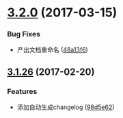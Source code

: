 <a name="3.2.0"></a>
# [3.2.0](https://github.com/iuap-design/compox-util/compare/v3.1.26...v3.2.0) (2017-03-15)


### Bug Fixes

* 产出文档重命名 ([48a13f6](https://github.com/iuap-design/compox-util/commit/48a13f6))



<a name="3.1.26"></a>
## [3.1.26](https://github.com/iuap-design/compox-util/compare/98d5e62...v3.1.26) (2017-02-20)


### Features

* 添加自动生成changelog ([98d5e62](https://github.com/iuap-design/compox-util/commit/98d5e62))



